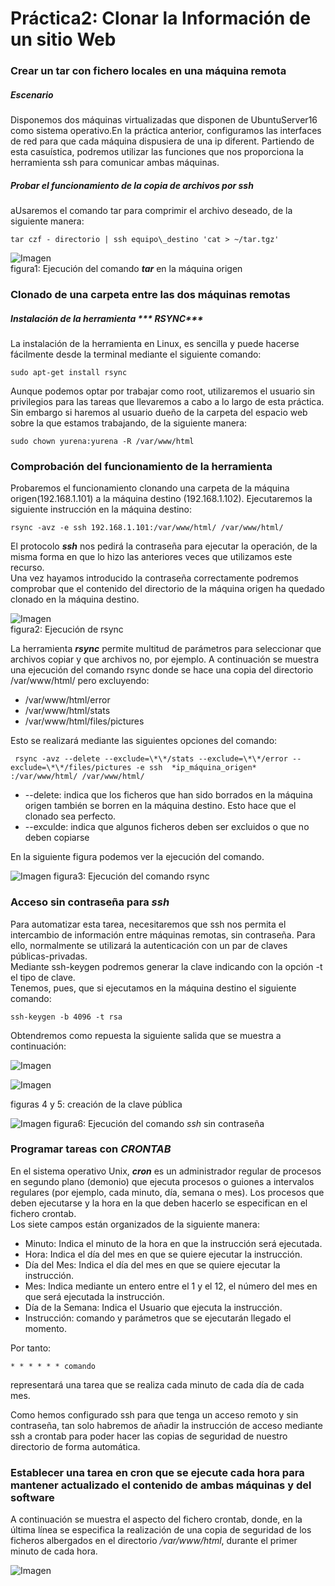 # Práctica2: Clonar la Información de un sitio Web
### Crear un tar con fichero locales en una máquina remota

##### Escenario
Disponemos dos máquinas virtualizadas que disponen de UbuntuServer16 como sistema operativo.En la práctica anterior, configuramos las interfaces de red para que cada máquina dispusiera de una ip diferent. Partiendo de esta casuística, podremos utilizar las funciones que nos proporciona la herramienta ssh para comunicar ambas máquinas.
##### Probar el funcionamiento de la copia  de archivos por ssh
aUsaremos el comando tar para comprimir el archivo deseado, de la siguiente manera:  

` tar czf - directorio | ssh equipo\_destino 'cat > ~/tar.tgz' `

![Imagen][im1]  
figura1: Ejecución del comando ***tar*** en la máquina origen

### Clonado de una carpeta entre las dos máquinas remotas

##### Instalación de la herramienta *** RSYNC***

La instalación de la herramienta en Linux, es sencilla y puede hacerse fácilmente  desde la terminal mediante el siguiente comando:  

  `sudo apt-get install rsync`


Aunque podemos optar por trabajar como root, utilizaremos el usuario sin privilegios para las tareas que llevaremos a cabo a lo largo de esta práctica. Sin embargo si haremos al usuario dueño de la carpeta del espacio web sobre la que estamos trabajando, de la siguiente manera:

 `sudo chown yurena:yurena -R /var/www/html`

### Comprobación del funcionamiento de la herramienta

Probaremos el funcionamiento clonando una carpeta de la máquina origen(192.168.1.101) a la máquina destino (192.168.1.102). Ejecutaremos la siguiente instrucción en la máquina destino:

`rsync -avz -e ssh 192.168.1.101:/var/www/html/ /var/www/html/ `

El protocolo ***ssh*** nos pedirá la contraseña para ejecutar la operación, de la misma forma en que lo hizo las anteriores veces que utilizamos este recurso.    
Una vez hayamos introducido la contraseña correctamente podremos comprobar que el contenido del directorio de la máquina origen ha quedado clonado en la máquina destino.

![Imagen][im2]  
figura2: Ejecución de rsync

La herramienta ***rsync*** permite multitud de parámetros para seleccionar que archivos copiar y que archivos no, por ejemplo. A continuación se muestra una ejecución del comando rsync donde se hace una copia del directorio /var/www/html/ pero excluyendo:
* /var/www/html/error
* /var/www/html/stats
* /var/www/html/files/pictures

Esto se realizará mediante las siguientes opciones del comando:

` rsync -avz --delete --exclude=\*\*/stats --exclude=\*\*/error --exclude=\*\*/files/pictures -e ssh  *ip_máquina_origen* :/var/www/html/ /var/www/html/`

* --delete: indica que los ficheros que han sido borrados en la máquina origen también se borren en la máquina destino. Esto hace que el clonado sea perfecto.
* --exculde: indica que algunos ficheros deben ser excluidos o que no deben copiarse

En la siguiente figura podemos ver la ejecución del comando.

![Imagen][im3]
figura3: Ejecución del comando rsync

### Acceso sin contraseña para ***ssh***
Para automatizar esta tarea, necesitaremos que ssh nos permita el intercambio de información entre máquinas remotas, sin contraseña. Para ello, normalmente se utilizará la autenticación con un par de claves públicas-privadas.  
Mediante ssh-keygen podremos generar la clave indicando con la opción -t el tipo de clave.   
Tenemos, pues, que si ejecutamos  en la máquina destino el siguiente comando:

`ssh-keygen -b 4096 -t rsa `

Obtendremos como repuesta la siguiente salida que se muestra a continuación:

![Imagen][im4]

![Imagen][im5]

figuras 4 y 5: creación de la clave pública

![Imagen][im6]
figura6: Ejecución del comando *ssh* sin contraseña

### Programar tareas con  ***CRONTAB***
 En el sistema operativo Unix, ***cron*** es un administrador regular de procesos en segundo plano (demonio) que ejecuta procesos o guiones a intervalos regulares (por ejemplo, cada minuto, día, semana o mes). Los procesos que deben ejecutarse y la hora en la que deben hacerlo se especifican en el fichero crontab.  
Los siete campos están organizados de la siguiente manera:
* Minuto: Indica el minuto de la hora en que la instrucción será ejecutada.
* Hora: Indica el día del mes en que se quiere ejecutar la instrucción.
* Día del Mes: Indica el día del mes en que se quiere ejecutar la instrucción.
* Mes: Indica mediante un entero entre el 1 y el 12, el número del mes en que será ejecutada la instrucción.
* Día de la Semana: Indica el Usuario que ejecuta la instrucción.
* Instrucción: comando y parámetros que se ejecutarán llegado el momento.

Por tanto:

`* * * * * * comando`

representará una tarea que se realiza cada minuto de cada día de cada mes.

Como hemos configurado ssh para que tenga un acceso remoto y sin contraseña, tan solo habremos de añadir la instrucción de acceso mediante ssh a crontab para poder hacer las copias de seguridad de nuestro directorio de forma automática.

### Establecer una tarea en cron que se ejecute cada hora para mantener actualizado el contenido de ambas máquinas y del software

A continuación se muestra el aspecto del fichero crontab, donde, en la última línea se especifica la realización de una copia de seguridad de los ficheros albergados en el directorio */var/www/html*, durante el primer minuto de cada hora.

![Imagen][im7]








[im2]:Imagenes/rsync.png
[im1]:Imagenes/tar_desde_origen.png
[im3]:Imagenes/rsyncCompleto.png
[im4]: Imagenes/maq1.png  
[im5]: Imagenes/maq1_2.png  
[im6]: Imagenes/maq2.png  
[im7]: Imagenes/crontab.png
